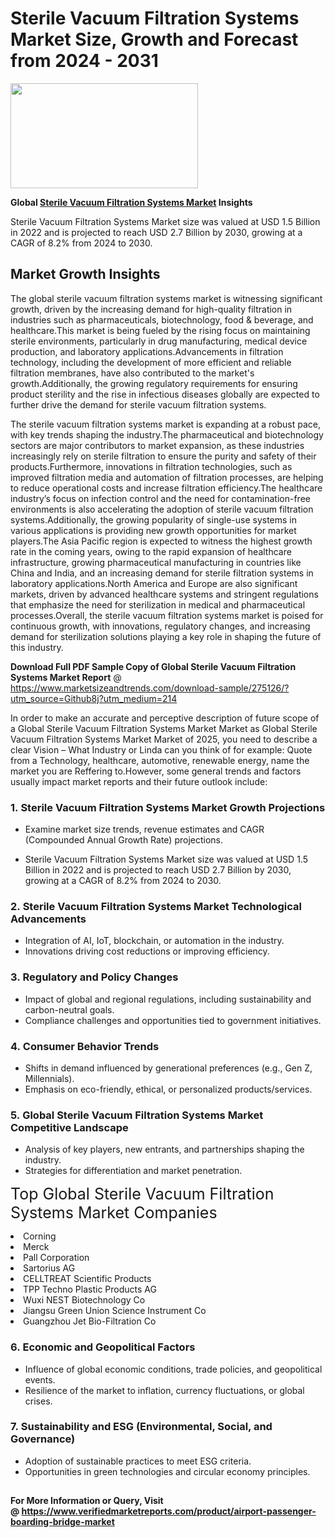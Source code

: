 <H1>Sterile Vacuum Filtration Systems Market Size, Growth and Forecast from 2024 - 2031</H1><img class="aligncenter size-medium wp-image-584254" src="https://thirdeyenews.in/wp-content/uploads/2024/09/Global-Market-Research-300x168.jpeg" alt="" width="300" height="168" /><p><strong>Global&nbsp;<a href="https://www.marketsizeandtrends.com/download-sample/275126/?utm_source=Github8j?utm_medium=214">Sterile Vacuum Filtration Systems Market</a> Insights</strong></p><p>Sterile Vacuum Filtration Systems Market size was valued at USD 1.5 Billion in 2022 and is projected to reach USD 2.7 Billion by 2030, growing at a CAGR of 8.2% from 2024 to 2030.</p><p><h2>Market Growth Insights</h2> <p>The global sterile vacuum filtration systems market is witnessing significant growth, driven by the increasing demand for high-quality filtration in industries such as pharmaceuticals, biotechnology, food & beverage, and healthcare.This market is being fueled by the rising focus on maintaining sterile environments, particularly in drug manufacturing, medical device production, and laboratory applications.Advancements in filtration technology, including the development of more efficient and reliable filtration membranes, have also contributed to the market's growth.Additionally, the growing regulatory requirements for ensuring product sterility and the rise in infectious diseases globally are expected to further drive the demand for sterile vacuum filtration systems.</p> <p>The sterile vacuum filtration systems market is expanding at a robust pace, with key trends shaping the industry.The pharmaceutical and biotechnology sectors are major contributors to market expansion, as these industries increasingly rely on sterile filtration to ensure the purity and safety of their products.Furthermore, innovations in filtration technologies, such as improved filtration media and automation of filtration processes, are helping to reduce operational costs and increase filtration efficiency.The healthcare industry’s focus on infection control and the need for contamination-free environments is also accelerating the adoption of sterile vacuum filtration systems.Additionally, the growing popularity of single-use systems in various applications is providing new growth opportunities for market players.The Asia Pacific region is expected to witness the highest growth rate in the coming years, owing to the rapid expansion of healthcare infrastructure, growing pharmaceutical manufacturing in countries like China and India, and an increasing demand for sterile filtration systems in laboratory applications.North America and Europe are also significant markets, driven by advanced healthcare systems and stringent regulations that emphasize the need for sterilization in medical and pharmaceutical processes.Overall, the sterile vacuum filtration systems market is poised for continuous growth, with innovations, regulatory changes, and increasing demand for sterilization solutions playing a key role in shaping the future of this industry.</p> <p><span class=""><strong>Download Full PDF Sample Copy of Global Sterile Vacuum Filtration Systems Market Report</strong> @ <a href="https://www.marketsizeandtrends.com/download-sample/275126/?utm_source=Github8j?utm_medium=214" target="_blank">https://www.marketsizeandtrends.com/download-sample/275126/?utm_source=Github8j?utm_medium=214</a></span></p><p>In order to make an accurate and perceptive description of future scope of a Global&nbsp;Sterile Vacuum Filtration Systems Market Market as Global&nbsp;Sterile Vacuum Filtration Systems Market Market of 2025, you need to describe a clear Vision &ndash; What Industry or Linda can you think of for example: Quote from a Technology, healthcare, automotive, renewable energy, name the market you are Reffering to.However, some general trends and factors usually impact market reports and their future outlook include:</p><h3>1.&nbsp;<strong>Sterile Vacuum Filtration Systems Market Growth Projections</strong></h3><ul><li>Examine market size trends, revenue estimates and CAGR (Compounded Annual Growth Rate) projections.</li><li><p>Sterile Vacuum Filtration Systems Market size was valued at USD 1.5 Billion in 2022 and is projected to reach USD 2.7 Billion by 2030, growing at a CAGR of 8.2% from 2024 to 2030.</p></li></ul><h3>2.&nbsp;<strong>Sterile Vacuum Filtration Systems Market Technological Advancements</strong></h3><ul><li>Integration of AI, IoT, blockchain, or automation in the industry.</li><li>Innovations driving cost reductions or improving efficiency.</li></ul><h3>3.&nbsp;<strong>Regulatory and Policy Changes</strong></h3><ul><li>Impact of global and regional regulations, including sustainability and carbon-neutral goals.</li><li>Compliance challenges and opportunities tied to government initiatives.</li></ul><h3>4.&nbsp;<strong>Consumer Behavior Trends</strong></h3><ul><li>Shifts in demand influenced by generational preferences (e.g., Gen Z, Millennials).</li><li>Emphasis on eco-friendly, ethical, or personalized products/services.</li></ul><h3>5.&nbsp;<strong>Global Sterile Vacuum Filtration Systems Market Competitive Landscape</strong></h3><ul><li>Analysis of key players, new entrants, and partnerships shaping the industry.</li><li>Strategies for differentiation and market penetration.</li></ul><p data-pm-slice="1 1 []"><span style="color: inherit; font-family: inherit; font-size: 25px;">Top Global Sterile Vacuum Filtration Systems Market Companies</span></p><div class="" data-test-id=""><p><li>Corning</li><li> Merck</li><li> Pall Corporation</li><li> Sartorius AG</li><li> CELLTREAT Scientific Products</li><li> TPP Techno Plastic Products AG</li><li> Wuxi NEST Biotechnology Co</li><li> Jiangsu Green Union Science Instrument Co</li><li> Guangzhou Jet Bio-Filtration Co</li></p></div><h3>6.&nbsp;<strong>Economic and Geopolitical Factors</strong></h3><ul><li>Influence of global economic conditions, trade policies, and geopolitical events.</li><li>Resilience of the market to inflation, currency fluctuations, or global crises.</li></ul><h3>7.&nbsp;<strong>Sustainability and ESG (Environmental, Social, and Governance)</strong></h3><ul><li>Adoption of sustainable practices to meet ESG criteria.</li><li>Opportunities in green technologies and circular economy principles.</li></ul><h2><strong style="font-size: 14px;">For More Information or Query, Visit @&nbsp;</strong><a style="background-color: #ffffff; font-size: 14px;" href="https://www.marketsizeandtrends.com/report/sterile-vacuum-filtration-systems-market/" target="_blank">https://www.verifiedmarketreports.com/product/airport-passenger-boarding-bridge-market</a></h2>